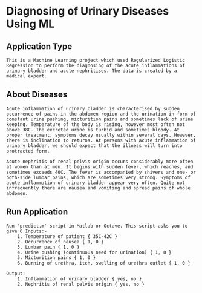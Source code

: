 #	Diagnosing of Urinary Diseases Using ML  

## Application Type

	This is a Machine Learning project which used Regularized Logistic Regression to perform the diagnosing of the acute inflammations of urinary bladder and acute nephritises. The data is created by a medical expert.

## About Diseases

	Acute inflammation of urinary bladder is characterised by sudden occurrence of pains in the abdomen region and the urination in form of constant urine pushing, micturition pains and sometimes lack of urine keeping. Temperature of the body is rising, however most often not above 38C. The excreted urine is turbid and sometimes bloody. At proper treatment, symptoms decay usually within several days. However, there is inclination to returns. At persons with acute inflammation of urinary bladder, we should expect that the illness will turn into protracted form.

	Acute nephritis of renal pelvis origin occurs considerably more often at women than at men. It begins with sudden fever, which reaches, and sometimes exceeds 40C. The fever is accompanied by shivers and one- or both-side lumbar pains, which are sometimes very strong. Symptoms of acute inflammation of urinary bladder appear very often. Quite not infrequently there are nausea and vomiting and spread pains of whole abdomen.

##	Run Application

	Run 'predict.m' script in Matlab or Octave. This script asks you to give 6 Inputs:-
		1. Temperature of patient { 35C-42C }
		2. Occurrence of nausea { 1, 0 }
		3. Lumbar pain { 1, 0 }
		4. Urine pushing (continuous need for urination) { 1, 0 }
		5. Micturition pains { 1, 0 }
		6. Burning of urethra, itch, swelling of urethra outlet { 1, 0 }

	Output:
		1. Inflammation of urinary bladder { yes, no }
		2. Nephritis of renal pelvis origin { yes, no }